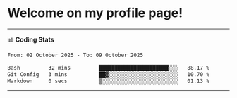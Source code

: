 # Welcome on my profile page!
<!-- print(("dralla"[::-1]+"s").capitalize()) -->

<!-- ---
👨🏻‍💻 **Busy With**
* Learning new Skills.
* Building small Projects.
* Being helpful. -->

---
📊 **Coding Stats**
<!--START_SECTION:waka-->

```txt
From: 02 October 2025 - To: 09 October 2025

Bash         32 mins         ██████████████████████░░░   88.17 %
Git Config   3 mins          ██▓░░░░░░░░░░░░░░░░░░░░░░   10.70 %
Markdown     0 secs          ▒░░░░░░░░░░░░░░░░░░░░░░░░   01.13 %
```

<!--END_SECTION:waka-->
---
